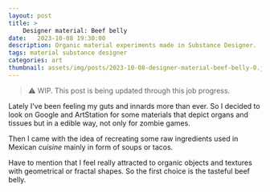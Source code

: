 ```yaml
---
layout: post
title: >
    Designer material: Beef belly
date:   2023-10-08 19:30:00
description: Organic material experiments made in Substance Designer.
tags: material substance designer
categories: art
thumbnail: assets/img/posts/2023-10-08-designer-material-beef-belly-0.jpg
---
```


> :warning:	
> WIP. This post is being updated through this job progress.

Lately I've been feeling my guts and innards more than ever. So I decided to look on Google and ArtStation for some materials that depict organs and tissues but in a edible way, not only for zombie games.

Then I came with the idea of recreating some raw ingredients used in Mexican *cuisine* mainly in form of soups or tacos.

Have to mention that I feel really attracted to organic objects and textures with geometrical or fractal shapes. So the first choice is the tasteful beef belly.
